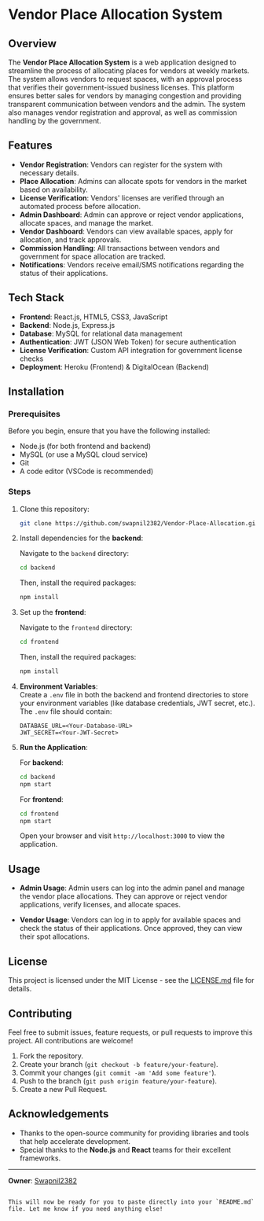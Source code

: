 # Vendor Place Allocation System

## Overview

The **Vendor Place Allocation System** is a web application designed to streamline the process of allocating places for vendors at weekly markets. The system allows vendors to request spaces, with an approval process that verifies their government-issued business licenses. This platform ensures better sales for vendors by managing congestion and providing transparent communication between vendors and the admin. The system also manages vendor registration and approval, as well as commission handling by the government.

## Features

- **Vendor Registration**: Vendors can register for the system with necessary details.
- **Place Allocation**: Admins can allocate spots for vendors in the market based on availability.
- **License Verification**: Vendors' licenses are verified through an automated process before allocation.
- **Admin Dashboard**: Admin can approve or reject vendor applications, allocate spaces, and manage the market.
- **Vendor Dashboard**: Vendors can view available spaces, apply for allocation, and track approvals.
- **Commission Handling**: All transactions between vendors and government for space allocation are tracked.
- **Notifications**: Vendors receive email/SMS notifications regarding the status of their applications.

## Tech Stack

- **Frontend**: React.js, HTML5, CSS3, JavaScript
- **Backend**: Node.js, Express.js
- **Database**: MySQL for relational data management
- **Authentication**: JWT (JSON Web Token) for secure authentication
- **License Verification**: Custom API integration for government license checks
- **Deployment**: Heroku (Frontend) & DigitalOcean (Backend)

## Installation

### Prerequisites

Before you begin, ensure that you have the following installed:

- Node.js (for both frontend and backend)
- MySQL (or use a MySQL cloud service)
- Git
- A code editor (VSCode is recommended)

### Steps

1. Clone this repository:

   ```bash
   git clone https://github.com/swapnil2382/Vendor-Place-Allocation.git
   ```

2. Install dependencies for the **backend**:

   Navigate to the `backend` directory:

   ```bash
   cd backend
   ```

   Then, install the required packages:

   ```bash
   npm install
   ```

3. Set up the **frontend**:

   Navigate to the `frontend` directory:

   ```bash
   cd frontend
   ```

   Then, install the required packages:

   ```bash
   npm install
   ```

4. **Environment Variables**:  
   Create a `.env` file in both the backend and frontend directories to store your environment variables (like database credentials, JWT secret, etc.). The `.env` file should contain:

   ```
   DATABASE_URL=<Your-Database-URL>
   JWT_SECRET=<Your-JWT-Secret>
   ```

5. **Run the Application**:

   For **backend**:

   ```bash
   cd backend
   npm start
   ```

   For **frontend**:

   ```bash
   cd frontend
   npm start
   ```

   Open your browser and visit `http://localhost:3000` to view the application.

## Usage

- **Admin Usage**: Admin users can log into the admin panel and manage the vendor place allocations. They can approve or reject vendor applications, verify licenses, and allocate spaces.
  
- **Vendor Usage**: Vendors can log in to apply for available spaces and check the status of their applications. Once approved, they can view their spot allocations.

## License

This project is licensed under the MIT License - see the [LICENSE.md](LICENSE.md) file for details.

## Contributing

Feel free to submit issues, feature requests, or pull requests to improve this project. All contributions are welcome!

1. Fork the repository.
2. Create your branch (`git checkout -b feature/your-feature`).
3. Commit your changes (`git commit -am 'Add some feature'`).
4. Push to the branch (`git push origin feature/your-feature`).
5. Create a new Pull Request.

## Acknowledgements

- Thanks to the open-source community for providing libraries and tools that help accelerate development.
- Special thanks to the **Node.js** and **React** teams for their excellent frameworks.
  
---

**Owner**: [Swapnil2382](https://github.com/swapnil2382)

```

This will now be ready for you to paste directly into your `README.md` file. Let me know if you need anything else!

